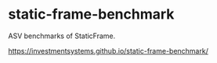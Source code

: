 # static-frame-benchmark

ASV benchmarks of StaticFrame.

https://investmentsystems.github.io/static-frame-benchmark/


